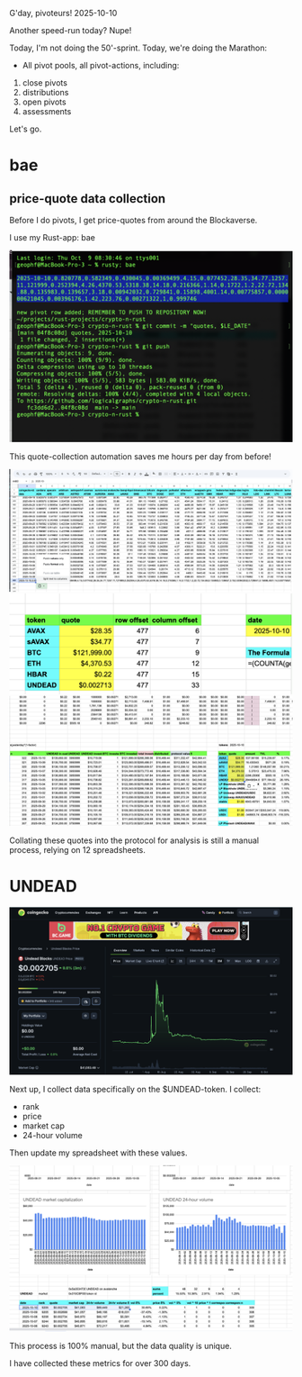 G'day, pivoteurs! 2025-10-10

Another speed-run today? Nupe!

Today, I'm not doing the 50'-sprint. Today, we're doing the Marathon:

* All pivot pools, all pivot-actions, including:

1. close pivots
2. distributions
3. open pivots
4. assessments

Let's go.

# bae

## price-quote data collection

Before I do pivots, I get price-quotes from around the Blockaverse.

I use my Rust-app: bae

![`./bae`](imgs/01a-bae.png)

This quote-collection automation saves me hours per day from before!

![Archive all quotes](imgs/01b-quotes-all.png)
![Collate protocol quote](imgs/01c-quotes-protocol.png)
![Update spreadsheet](imgs/01d-spreadsheet.png)

Collating these quotes into the protocol for analysis is still a manual process, relying on 12 spreadsheets.

# UNDEAD

![UNDEAD stats on coingecko](imgs/02a-undead.png)

Next up, I collect data specifically on the $UNDEAD-token. I collect:

* rank
* price
* market cap
* 24-hour volume

Then update my spreadsheet with these values. 

![Update spreadsheet](imgs/02b-update.png)

This process is 100% manual, but the data quality is unique.

I have collected these metrics for over 300 days.

